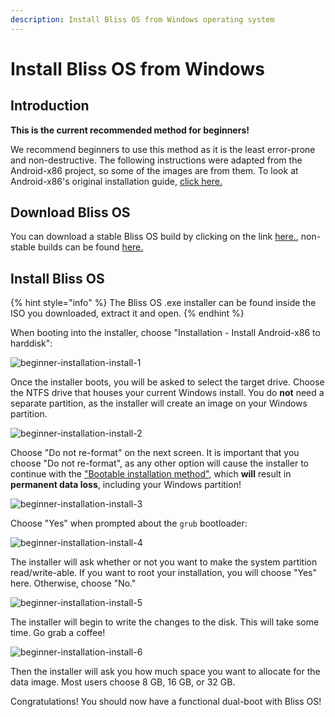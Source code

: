 ```yaml
---
description: Install Bliss OS from Windows operating system
---
```


# Install Bliss OS from Windows

## Introduction

**This is the current recommended method for beginners!**

We recommend beginners to use this method as it is the least error-prone and non-destructive. The following instructions were adapted from the Android-x86 project, so some of the images are from them. To look at Android-x86's original installation guide, [click here.](https://www.android-x86.org/installhowto.html)

## Download Bliss OS

You can download a stable Bliss OS build by clicking on the link [here.](https://sourceforge.net/projects/blissos-x86/), non-stable builds can be found [here.](https://sourceforge.net/projects/blissos-x86/)

## Install Bliss OS

{% hint style="info" %} The Bliss OS .exe installer can be found inside the ISO you downloaded, extract it and open. {% endhint %}

When booting into the installer, choose "Installation - Install Android-x86 to harddisk":

![beginner-installation-install-1](https://i.imgur.com/gEnnGFp.png)

Once the installer boots, you will be asked to select the target drive. Choose the NTFS drive that houses your current Windows install. You do **not** need a separate partition, as the installer will create an image on your Windows partition.

![beginner-installation-install-2](https://i.imgur.com/fpMo5GS.png)

Choose "Do not re-format" on the next screen. It is important that you choose "Do not re-format", as any other option will cause the installer to continue with the ["Bootable installation method"](#bootable-installation-method-mbruefiesp-3264-bit), which **will** result in **permanent data loss**, including your Windows partition!

![beginner-installation-install-3](https://i.imgur.com/QSDt8ia.png)

Choose "Yes" when prompted about the `grub` bootloader:

![beginner-installation-install-4](https://i.imgur.com/PfmjHHi.png)

The installer will ask whether or not you want to make the system partition read/write-able. If you want to root your installation, you will choose "Yes" here. Otherwise, choose "No."

![beginner-installation-install-5](https://i.imgur.com/SXEeevy.png)

The installer will begin to write the changes to the disk. This will take some time. Go grab a coffee!

![beginner-installation-install-6](https://i.imgur.com/iQ4tEAD.png)

Then the installer will ask you how much space you want to allocate for the data image. Most users choose 8 GB, 16 GB, or 32 GB.

Congratulations! You should now have a functional dual-boot with Bliss OS!
